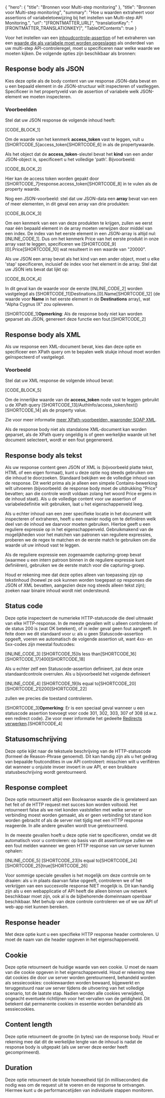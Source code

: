 {
  "hero": {
    "title": "Bronnen voor Multi-step monitoring"
  },
  "title": "Bronnen voor Multi-step monitoring",
  "summary": "Hoe u waarden extraheert voor assertions of variabeletoewijzing bij het instellen van Multi-step API Monitoring.",
  "url": "[FRONTMATTER_URL]",
  "translationKey": "[FRONTMATTER_TRANSLATIONKEY]",
  "TableOfContents": true
}

Voor het instellen van een [inhoudcontrole-assertion]([LINK_URL_1])  of het extraheren van een [waarde die als variabele moet worden opgeslagen]([LINK_URL_2]) als onderdeel van uw multi-step API-controleregel, moet u specificeren naar welke waarde we moeten kijken. De volgende opties zijn beschikbaar als bronnen:

## Response body als JSON
Kies deze optie als de body content van uw response JSON-data bevat en u een bepaald element in de JSON-structuur wilt inspecteren of vastleggen. Specificeer in het propertyveld van de assertion of variabele welk JSON-element we moeten inspecteren.

### Voorbeelden
Stel dat uw JSON response de volgende inhoud heeft:

[CODE_BLOCK_1]
      

Om de waarde van het kenmerk **access\_token** vast te leggen, vult u [SHORTCODE_5]access\_token[SHORTCODE_6] in als de propertywaarde.

Als het object dat de **access_token**-sleutel bevat het **kind** van een ander JSON-object is, specificeert u het volledige 'path'. Bijvoorbeeld:

[CODE_BLOCK_2]

Hier kan de access token worden gepakt door [SHORTCODE_7]response.access\_token[SHORTCODE_8] in te vulen als de property waarde.


Nog een JSON-voorbeeld: stel dat uw JSON-data een **array** bevat van een of meer elementen, in dit geval een array van drie produkten:

[CODE_BLOCK_3]

Om een kenmerk van een van deze produkten te krijgen, zullen we eerst naar één bepaald element in de array moeten verwijzen door middel van een index. De index van het eerste element in een JSON-array is altijd nul: [INLINE_CODE_1]. Dus om het kenmerk Price van het eerste produkt in onze array vast te leggen, specificeren we [SHORTCODE_9]\[0\].Price[SHORTCODE_10] wat resulteert in een waarde van "20000".

Als uw JSON een array bevat als het kind van een ander object, moet u elke 'stap' specificeren, inclusief de index voor het element in de array. Stel dat uw JSON iets bevat dat lijkt op:

[CODE_BLOCK_4]

In dit geval kan de waarde voor de eerste [INLINE_CODE_2] worden vastgelegd als [SHORTCODE_11]Destinations.\[0\].Name[SHORTCODE_12] (de waarde voor **Name** in het eerste element in de **Destinations** array), wat "Alpha Cygnus IX" zou opleveren. 


[SHORTCODE_1]**Opmerking**: Als de response body niet kan worden geparset als JSON, genereert deze functie een fout.[SHORTCODE_2] 

## Response body als XML
Als uw response een XML-document bevat, kies dan deze optie en specificeer een XPath query om te bepalen welk stukje inhoud moet worden geïnspecteerd of vastgelegd.

### Voorbeeld

Stel dat uw XML response de volgende inhoud bevat:

[CODE_BLOCK_5]

      

Om de innerlijke waarde van de **access\_token** node vast te leggen gebruikt u de XPath query [SHORTCODE_13]/AuthInfo/access\_token/text()[SHORTCODE_14] als de property value.

Zie voor meer informatie [meer XPath-voorbeelden, waaronder SOAP XML]([LINK_URL_3]).

Als de response body niet als standalone XML-document kan worden geparset, als de XPath query ongeldig is of geen werkelijke waarde uit het document selecteert, wordt er een fout gegenereerd.

## Response body als tekst

Als uw response content geen JSON of XML is (bijvoorbeeld platte tekst, HTML of een eigen formaat), kunt u deze optie nog steeds gebruiken om die inhoud te doorzoeken. Standaard bekijken we de volledige inhoud van de response. Dit werkt prima als je alleen een simpele Contains-bewerking wilt uitvoeren (bijvoorbeeld: de response body moet de uitdrukking "Price" bevatten; aan die controle wordt voldaan zolang het woord Price ergens in de inhoud staat). Als u de volledige content voor uw assertion of variabeledefinitie wilt gebruiken, laat u het eigenschappenveld leeg.

Als u echter inhoud van een zeer specifieke locatie in het document wilt inspecteren of extraheren, heeft u een manier nodig om te definiëren welk deel van de inhoud we daarvoor moeten gebruiken. Hiertoe geeft u een reguliere expressie op in het eigenschappenveld. Gebruikmakend van de mogelijkheden voor het matchen van patronen van reguliere expressies, proberen we de regex te matchen en de eerste match te gebruiken om die waarde uit uw inhoud vast te leggen.

Als de reguliere expressie een zogenaamde capturing-groep bevat (waarmee u een intern patroon binnen in de reguliere expressie kunt definiëren), gebruiken we de eerste match voor die capturing-groep.

Houd er rekening mee dat deze opties alleen van toepassing zijn op tekstinhoud (hoewel ze ook kunnen worden toegepast op responses die JSON of XML bevatten, aangezien deze nog steeds alleen tekst zijn); zoeken naar binaire inhoud wordt niet ondersteund.

## Status code

Deze optie inspecteert de numerieke HTTP-statuscode die deel uitmaakt van elke HTTP-response. In de meeste gevallen wilt u alleen controleren of de status 200 is (wat OK betekent), of in ieder geval geen fout aangeeft. In feite doen we dit standaard voor u: als u geen Statuscode-assertion opgeeft, voeren we automatisch de volgende assertion uit, want 4xx- en 5xx-codes zijn meestal foutcodes:

[INLINE_CODE_3] [SHORTCODE_15]Is less than[SHORTCODE_16] [SHORTCODE_17]400[SHORTCODE_18] 

Als u echter zelf een Statuscode-assertion definieert, zal deze onze standaardcontrole overrulen. Als u bijvoorbeeld het volgende definieert

[INLINE_CODE_4] [SHORTCODE_19]Is equal to[SHORTCODE_20] [SHORTCODE_21]200[SHORTCODE_22] 

zullen we precies die toestand controleren.

[SHORTCODE_3]**Opmerking**: Er is een speciaal geval wanneer u een statuscode assertion toevoegt voor code 301, 302, 303, 307 of 308 (d.w.z. een redirect code). Zie voor meer informatie het gedeelte [Redirects verwerken]([LINK_URL_4]).[SHORTCODE_4] 

## Statusomschrijving

Deze optie kijkt naar de tekstuele beschrijving van de HTTP-statuscode (formeel de Reason-Phrase genoemd). Dit kan handig zijn als u het gedrag van bepaalde foutcondities in uw API controleert: misschien wilt u verifiëren dat wanneer u onjuiste invoer invoert in uw API, er een bruikbare statusbeschrijving wordt geretourneerd.

## Response compleet

Deze optie retourneert altijd een Booleaanse waarde die is gerelateerd aan het feit of de HTTP request met succes kon worden voltooid. Het retourneert false als we niet konden vaststellen met welke server er verbinding moest worden gemaakt, als er geen verbinding tot stand kon worden gebracht of als de server niet tijdig met een HTTP response reageerde. In alle andere gevallen wordt true geretourneerd.

In de meeste gevallen hoeft u deze optie niet te specificeren, omdat we dit automatisch voor u controleren: op basis van dit assertiontype zullen we een fout melden wanneer we geen HTTP response van uw server kunnen ophalen:

 [INLINE_CODE_5] [SHORTCODE_23]Is equal to[SHORTCODE_24] [SHORTCODE_25]true[SHORTCODE_26] 

Voor sommige speciale gevallen is het mogelijk om deze controle om te draaien: als u in plaats daarvan false opgeeft, controleren we of het verkrijgen van een succesvolle response NIET mogelijk is. Dit kan handig zijn als u een webapplicatie of API heeft die alleen binnen uw netwerk beschikbaar moet zijn, ook al is de bijbehorende domeinnaam openbaar beschikbaar. Met behulp van deze controle controleren we of we uw API of web-app niet kunnen bereiken.

## Response header 

Met deze optie kunt u een specifieke HTTP response header controleren. U moet de naam van die header opgeven in het eigenschappenveld.

## Cookie

Deze optie retourneert de huidige waarde van een cookie. U moet de naam van die cookie opgeven in het eigenschappenveld. Houd er rekening mee dat cookies die door uw server worden geretourneerd, behandeld worden als sessiecookies: cookiewaarden worden bewaard, bijgewerkt en teruggestuurd naar uw server tijdens de uitvoering van het volledige scenario, tot de laatste stap. Nadien worden alle cookies verwijderd, ongeacht eventuele richtlijnen voor het vervallen van de geldigheid. Dit betekent dat permanente cookies in essentie worden behandeld als sessiecookies.

## Content length

Deze optie retourneert de grootte (in bytes) van de response body. Houd er rekening mee dat dit de werkelijke lengte van de inhoud is nadat de response body is uitgepakt (als uw server deze eerder heeft gecomprimeerd).

## Duration
Deze optie retourneert de totale hoeveelheid tijd (in milliseconden) die nodig was om de request uit te voeren en de response te ontvangen. Hiermee kunt u de performancetijden van individuele stappen monitoren.
